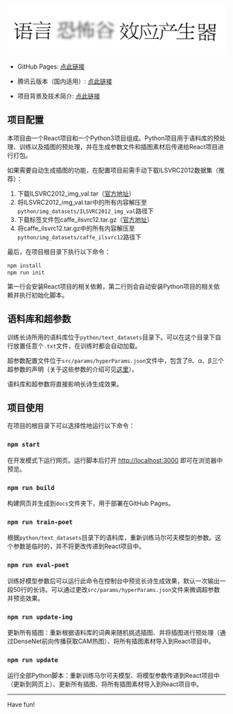 ![语言恐怖谷效应产生器](assets/title.png)

- GitHub Pages: [点此链接](https://zamhown.github.io/uncanny-valley-poetry/)

- 腾讯云版本（国内适用）: [点此链接](https://serverless-page-bucket-0m2wmngy-1253352899.cos-website.ap-hongkong.myqcloud.com/)

- 项目背景及技术简介: [点此链接](https://www.zhihu.com/question/449596775/answer/1944375749)


## 项目配置

本项目由一个React项目和一个Python3项目组成。Python项目用于语料库的预处理、训练以及插图的预处理，并在生成参数文件和插图素材后传递给React项目进行打包。

如果需要自动生成插图的功能，在配置项目前需手动下载ILSVRC2012数据集（推荐）：
1. 下载ILSVRC2012_img_val.tar（[官方地址](http://www.image-net.org/challenges/LSVRC/2012/nnoupb/ILSVRC2012_img_val.tar)）
2. 将ILSVRC2012_img_val.tar中的所有内容解压至`python/img_datasets/ILSVRC2012_img_val`路径下
3. 下载标签文件包caffe_ilsvrc12.tar.gz（[官方地址](http://dl.caffe.berkeleyvision.org/caffe_ilsvrc12.tar.gz)）
4. 将caffe_ilsvrc12.tar.gz中的所有内容解压至`python/img_datasets/caffe_ilsvrc12`路径下

最后，在项目根目录下执行以下命令：
```shell
npm install
npm run init
```

第一行会安装React项目的相关依赖，第二行则会自动安装Python项目的相关依赖并执行初始化脚本。


## 语料库和超参数

训练长诗所用的语料库位于`python/text_datasets`目录下。可以在这个目录下自行放置任意个`.txt`文件，在训练时都会自动加载。

超参数配置文件位于`src/params/hyperParams.json`文件中，包含了θ、α、β三个超参数的声明（关于这些参数的介绍可见[这里](https://www.zhihu.com/question/449596775/answer/1944375749)）。

语料库和超参数将直接影响长诗生成效果。


## 项目使用

在项目的根目录下可以选择性地运行以下命令：

### `npm start`

在开发模式下运行网页。运行脚本后打开 [http://localhost:3000](http://localhost:3000) 即可在浏览器中预览。

### `npm run build`

构建网页并生成到`docs`文件夹下，用于部署在GitHub Pages。

### `npm run train-poet`

根据`python/text_datasets`目录下的语料库，重新训练马尔可夫模型的参数。这个参数是临时的，并不将更改传递到React项目中。

### `npm run eval-poet`

训练好模型参数后可以运行此命令在控制台中预览长诗生成效果，默认一次输出一段50行的长诗。可以通过更改`src/params/hyperParams.json`文件来微调超参数并预览效果。

### `npm run update-img`

更新所有插图：重新根据语料库的词典来随机挑选插图、并将插图进行预处理（通过DenseNet前向传播获取CAM热图）、将所有插图素材导入到React项目中。

### `npm run update`

运行全部Python脚本：重新训练马尔可夫模型、将模型参数传递到React项目中（更新到网页上）、更新所有插图、将所有插图素材导入到React项目中。

---

Have fun!

